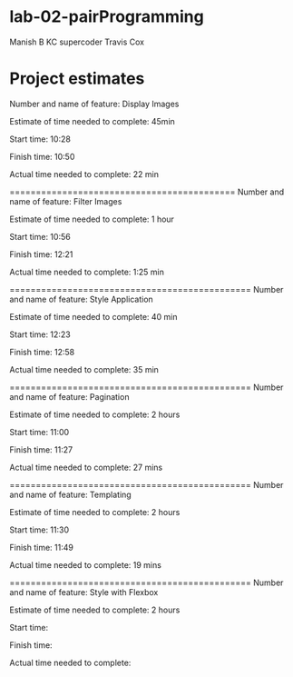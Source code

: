 # lab-02-pairProgramming

Manish B KC supercoder
Travis Cox

# Project estimates

Number and name of feature: Display Images

Estimate of time needed to complete: 45min

Start time: 10:28

Finish time: 10:50

Actual time needed to complete: 22 min

===========================================
Number and name of feature: Filter Images

Estimate of time needed to complete: 1 hour

Start time: 10:56

Finish time: 12:21

Actual time needed to complete: 1:25 min

==============================================
Number and name of feature: Style Application

Estimate of time needed to complete: 40 min

Start time: 12:23

Finish time: 12:58

Actual time needed to complete: 35 min

==============================================
Number and name of feature: Pagination

Estimate of time needed to complete: 2 hours

Start time: 11:00

Finish time: 11:27

Actual time needed to complete: 27 mins

==============================================
Number and name of feature: Templating

Estimate of time needed to complete: 2 hours

Start time: 11:30

Finish time: 11:49

Actual time needed to complete: 19 mins

==============================================
Number and name of feature: Style with Flexbox

Estimate of time needed to complete: 2 hours

Start time:

Finish time:

Actual time needed to complete:
